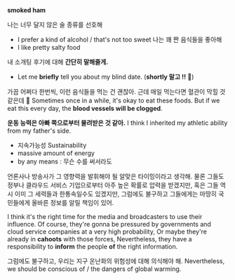 **smoked ham**

나는 너무 달지 않은 술 종류를 선호해
- I prefer a kind of alcohol / that's not too sweet
나는 꽤 짠 음식들을 좋아해 
- I like pretty salty food
  
내 소개팅 후기에 대해 **간단히 말해줄게.**
- Let me **briefly** tell you about my blind date. (**shortly 말고 !!** 🎃)

가끔 어쩌다 한번씩, 이런 음식들을 먹는 건 괜찮아.
근데 매일 먹는다면 혈관이 막힐 것 같은데 🤣
Sometimes once in a while, it's okay to eat these foods.
But if we eat this every day, the **blood vessels will be clogged**.

**운동 능력은 아빠 쪽으로부터 물려받은 것 같아.**
I think I inherited my athletic ability from my father's side.

- 지속가능성 Sustainability
- massive amount of energy
- by any means : 무슨 수를 써서라도

언론사나 방송사가 그 영향력을 발휘해야 될 알맞은 타이밍이라고 생각해. 
물론 그들도 정부나 클라우드 서비스 기업으로부터 아주 높은 확률로 압력을 받겠지만,
혹은 그들 역시 이미 그 세력들과 한통속일수도 있겠지만,
그럼에도 불구하고 그들에게는 마땅히 국민들에게 올바른 정보를 알릴 책임이 있어.

I think it's the right time for the media and broadcasters to use their influence.
Of course, they're gonna be pressured by governments and cloud service companies 
at a very high probability,
Or maybe they're already in **cahoots** with those forces,
Nevertheless, they have a responsibility to **inform** the people **of** the right information.

그럼에도 불구하고, 우리는 지구 온난화의 위험성에 대해 의식해야 해.
Nevertheless, we should be conscious of / the dangers of global warming.